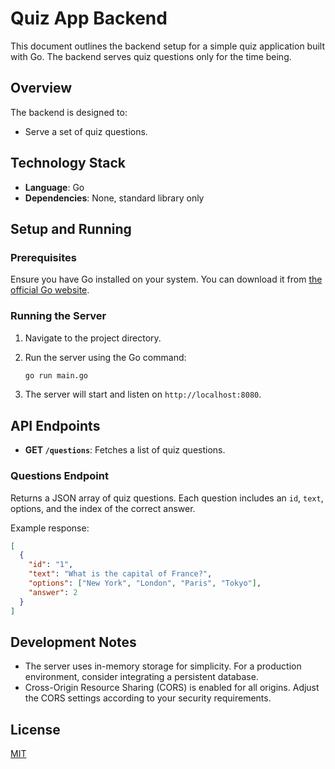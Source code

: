 # Quiz App Backend

This document outlines the backend setup for a simple quiz application built with Go. The backend serves quiz questions only for the time being.

## Overview
The backend is designed to:
- Serve a set of quiz questions.

## Technology Stack
- **Language**: Go
- **Dependencies**: None, standard library only

## Setup and Running

### Prerequisites
Ensure you have Go installed on your system. You can download it from [the official Go website](https://golang.org/dl/).

### Running the Server
1. Navigate to the project directory.
2. Run the server using the Go command:
   ```bash
   go run main.go
   ```

3. The server will start and listen on `http://localhost:8080`.

## API Endpoints
- **GET `/questions`**: Fetches a list of quiz questions.

### Questions Endpoint
Returns a JSON array of quiz questions. Each question includes an `id`, `text`, options, and the index of the correct answer.

Example response:

```json
[
  {
    "id": "1",
    "text": "What is the capital of France?",
    "options": ["New York", "London", "Paris", "Tokyo"],
    "answer": 2
  }
]
```

## Development Notes

- The server uses in-memory storage for simplicity. For a production environment, consider integrating a persistent database.
- Cross-Origin Resource Sharing (CORS) is enabled for all origins. Adjust the CORS settings according to your security requirements.

## License
[MIT](LICENSE)
